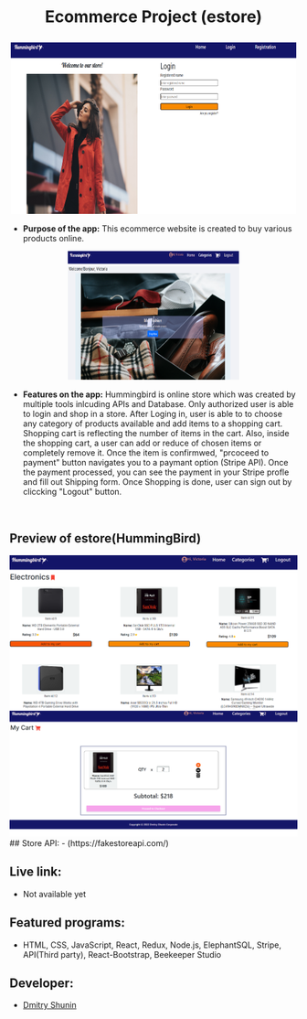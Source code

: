 #   <p align="center"> Ecommerce Project (estore) </p>

<p align="center">
    <img src="https://github.com/Dimasik0204/ecommerce/blob/main/client/estore-react/src/assets/login.png" width="500px" height="300px">
</p>

* **Purpose of the app:** 
  This ecommerce website is created to buy various products online.

<p align="center">
    <img src="https://github.com/Dimasik0204/ecommerce/blob/main/client/estore-react/src/assets/mainStore.png" width="300px" height="225px">

* **Features on the app:**
    Hummingbird is online store which was created by multiple tools inlcuding APIs and Database. Only authorized user is able to login and shop in a store. After Loging in, user is able to to choose any category of products available and add items to a shopping cart. Shopping cart is reflecting the number of items in the cart. Also, inside the shopping cart, a user can add or reduce of chosen items or completely remove it. Once the item is confirmwed, "prcoceed to payment" button navigates you to a paymant option (Stripe API). Once the payment processed, you can see the payment in your Stripe profle and fill out Shipping form. Once Shopping is done, user can sign out by cliccking "Logout" button.
</P>
<br>


## Preview of estore(HummingBird)

<img src="https://github.com/Dimasik0204/ecommerce/blob/main/client/estore-react/src/assets/electro2.png" width="900px">
<img src="https://github.com/Dimasik0204/ecommerce/blob/main/client/estore-react/src/assets/cartMain.png" width="900px">
## Store API: 
- (https://fakestoreapi.com/)

## Live link: 
- Not available yet

## Featured programs: 
- HTML, CSS, JavaScript, React, Redux, Node.js, ElephantSQL, Stripe, API(Third party), React-Bootstrap, Beekeeper Studio

## Developer:
- [Dmitry Shunin](https://https://github.com/Dimasik0204) 
